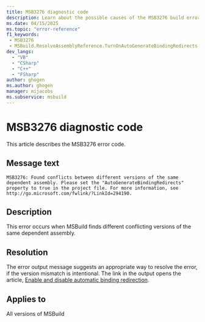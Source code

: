 ```yaml
---
title: MSB3276 diagnostic code
description: Learn about the possible causes of the MSB3276 build error and get troubleshooting tips.
ms.date: 04/15/2025
ms.topic: "error-reference"
f1_keywords:
 - MSB3276
 - MSBuild.ResolveAssemblyReference.TurnOnAutoGenerateBindingRedirects
dev_langs:
  - "VB"
  - "CSharp"
  - "C++"
  - "FSharp"
author: ghogen
ms.author: ghogen
manager: mijacobs
ms.subservice: msbuild
---
```

# MSB3276 diagnostic code

<!-- :::ErrorDefinitionDescription::: -->
<!-- :::editable-content name="introDescription"::: -->
This article describes the MSB3276 error code.
<!-- :::editable-content-end::: -->

## Message text

`MSB3276: Found conflicts between different versions of the same dependent assembly. Please set the "AutoGenerateBindingRedirects" property to true in the project file. For more information, see http://go.microsoft.com/fwlink/?LinkId=294190.`

<!-- :::editable-content name="postOutputDescription"::: -->
## Description

This error occurs when MSBuild finds different conflicting versions of the same dependent assembly.

## Resolution

The error output message suggests an appropriate way to resolve the error, if the version mismatch is intentional. The link in the output opens the article, [Enable and disable automatic binding redirection](/dotnet/framework/configure-apps/how-to-enable-and-disable-automatic-binding-redirection).
<!-- :::editable-content-end::: -->
<!-- :::ErrorDefinitionDescription-end::: -->

## Applies to

All versions of MSBuild